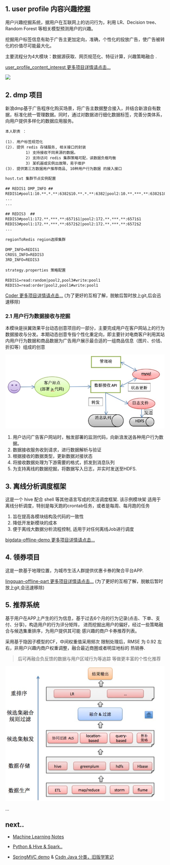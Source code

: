 
## 1. user profile 内容兴趣挖掘

用户兴趣挖掘系统，据用户在互联网上的访问行为，利用 LR、Decision tree、Random Forest 等相关模型预测用户的兴趣。 

挖掘用户标签信息有助于广告主更加定向，准确，个性化的投放广告，使广告被转化的价值尽可能最大化。 

主要流程分为4大模块：数据源获取、网页规范化、特征计算，兴趣策略融合 .

[user_profile_content_interest 更多项目详情请点击...][4]

![][img1]

## 2. dmp 项目

新浪dmp基于广告程序化购买场景，将广告主数据整合接入，并结合新浪自有数据，标准化统一管理数据。同时，通过对数据进行细化数据标签，完善分类体系，向用户提供多样化的数据应用服务。 

```
本人职责 ：

(1). 用户标签规范化
(2). 提供 redis 存储服务, 相关接口的封装      
         1) 支持接收不同来源的数据。
         2) 支持访问 redis 集群策略可配，读数据负载均衡
         3) 某机器或实例出故障，易于维护
(3). 提供第三方数据用户推荐商品, 10种用户行为数据 的接入接口
```

```
host.txt 集群节点实例配置

## REDIS1 DMP_INFO ##
REDIS1#pool1:10.**.*.**:6382$10.**.*.**:6382|pool2:10.**.***.**:6382$10.**.*.**:6382|pool3:10.**.**.**:6382$10.**.*.**:6382
...
...

## REDIS3  ##
REDIS3#pool1:172.**.***.**:6571$1|pool2:172.**.***.**:6571$1
REDIS3#pool1:172.**.***.**:6572$2|pool2:172.**.***.**:6572$2
...

regionToRedis region选择集群

DMP_INFO=REDIS1
CROSS_INFO=REDIS3
3RD_INFO=REDIS3

strategy.properties 策略配置

REDIS1=read:random|pool2,pool3#write:pool1
REDIS3=read:order|pool2,pool1#write:pool1
```

[Coder 更多项目详情请点击...][redis_part] (为了更好的互相了解，脱敏后暂时放上git,后会迅速移除)

### 2.1 用户行为数据接收与挖掘

本模块是扶翼效果平台动态创意项目的一部分，主要完成用户在客户网站上的行为数据接收与分发。本期动态创意专指个性化重定向，即主要针对电商客户利用其站内用户行为数据和商品数据为广告用户展示最合适的一组商品信息（图片、价钱、折扣等）组成的创意

<div class="limg0">
<img src="/images/resume_project/dmp-3.jpeg" width="680" />
</div>

1. 用户访问广告客户网站时，触发部署的监测代码，向新浪发送各种用户行为数据。
2. 数据接收服务收到请求，进行数据解析与验证
3. 根据接收的数据类型，更新数据对接状态
4. 将接收数据处理为下游需要的格式，抓发到消息队列
5. 为支持离线的数据挖掘，将数据写入日志，并实时发送至HDFS.

## 3. 离线分析调度框架

这是一个 hive 配合 shell 等其他语言写成的灵活调度框架. 该示例模块架 适用于离线分析调度，特别是每天跑的crontab任务，或者是每周、每月跑的任务

1. 旨在提高各模块结构及代码的一致性 
2. 降低开发新模块的成本 
3. 便于离线大数据分析流程控制, 适用于对任何离线Job进行调度

[bigdata-offline-demo 更多项目详情请点击...][2]

## 4. 领券项目

这是一款基于地理位置，为城市生活人群提供优惠卡券的聚合平台APP.

[lingquan-offline-part 更多项目详情请点击...][1]   (为了更好的互相了解，脱敏后暂时放上git,会迅速移除)


## 5. 推荐系统

基于用户在APP上产生的行为信息，基于过去6个月的行为记录(点击、下单、支付、分享)，构造用户的行为评分矩阵， 进而挖掘出用户的偏好，经过一些策略融合与候选集重排序，为用户提供其可能 感兴趣的商户卡券推荐列表。

采用基于隐因子模型的CF，中间权重值采用频次 限制处理后，RMSE 为 0.92 左右，非用户兴趣内商户权重调整，融合最近商圈或者明显地标的 热销券. 

> 后可再融合负反馈的数据与用户区域行为等追踪 等做更丰富的个性化推荐

<img src="/images/recommendation/rs-demo.png" width="600" />

...

## next..

- [Machine Learning Notes][5]

- [Python & Hive & Spark..][6]

- [SpringMVC demo][s1] & [Csdn Java 分类，旧版学笔记][c1]

[s1]: https://github.com/blair101/language/tree/master/java/springMVC_demo
[c1]: https://blog.csdn.net/robbyo/article/category/1328994/14

[1]: https://github.com/blair101/baby/tree/master/cron-lingquan-offline-part
[2]: https://github.com/blair101/bigdata/tree/master/bigdata-offline-demo
[4]: /user_profile_content_interest/
[5]: /deeplearning/
[6]: /project_frame/

[redis_part]: https://github.com/blair101/baby/tree/master/redis
[img1]: /images/resume_project/user_interest_img.png
